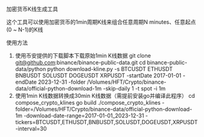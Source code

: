 加密货币K线生成工具

这个工具可以使用加密货币的1min周期K线来组合任意周期N minutes、任意起点(0 ~ N-1)的K线

使用方法
1. 使用币安提供的下载脚本下载原始1min K线数据
   git clone git@github.com:binance/binance-public-data.git
   cd binance-public-data/python
   python download-kline.py -s BTCUSDT ETHUSDT BNBUSDT SOLUSDT DOGEUSDT XRPUSDT -startDate 2017-01-01 -endDate 2023-12-31 -folder /Volumes/HFT/Crypto/binance-data/official-python-download-1m -skip-daily 1 -t spot -i 1m
2. 使用1min K线数据转换成30min K线数据（需提前安装go并编译此程序）
   cd compose_crypto_klines
   go build
   ./compose_crypto_klines -folder=/Volumes/HFT/Crypto/binance-data/official-python-download-1m -download-date-range=2017-01-01_2023-12-31 -tickers=BTCUSDT,ETHUSDT,BNBUSDT,SOLUSDT,DOGEUSDT,XRPUSDT -interval=30
